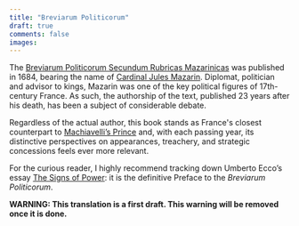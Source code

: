 ```yaml
---
title: "Breviarum Politicorum"
draft: true
comments: false
images:
---
```


The [Breviarum Politicorum Secundum Rubricas Mazarinicas](https://fr.wikipedia.org/wiki/Br%C3%A9viaire_des_politiciens) was published in 1684, bearing the name of [Cardinal Jules Mazarin](https://en.wikipedia.org/wiki/Cardinal_Mazarin).
Diplomat, politician and advisor to kings, Mazarin was one of the key political figures of 17th-century France.
As such, the authorship of the text, published 23 years after his death, has been a subject of considerable debate.

Regardless of the actual author, this book stands as France's closest counterpart to [Machiavelli’s Prince](https://en.wikipedia.org/wiki/The_Prince) and, with each passing year, its distinctive perspectives on appearances, treachery, and strategic concessions feels ever more relevant.

For the curious reader, I highly recommend tracking down Umberto Ecco’s essay [The Signs of Power](/writing/translations/breviarum_politicorum/bonus/signs_of_power): it is the definitive Preface to the *Breviarum Politicorum*.

**WARNING: This translation is a first draft. This warning will be removed once it is done.**

<!--
TODO: 
* improve translation, 
* fact check with french edition, 
* clean up umberto eco essay, 
* make sure latin folder and online translation have the same content.
-->
